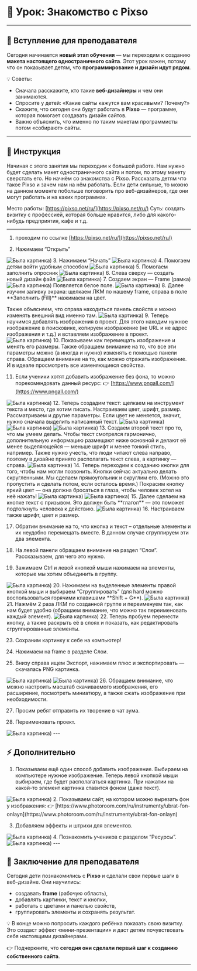 # 🚀 Урок: Знакомство с Pixso

---

## 🎤 Вступление для преподавателя

Сегодня начинается **новый этап обучения** — мы переходим к созданию **макета настоящего одностраничного сайта**.
Этот урок важен, потому что он показывает детям, что **программирование и дизайн идут рядом**.

💡 Советы:

* Сначала расскажите, кто такие **веб-дизайнеры** и чем они занимаются.
* Спросите у детей: «Какие сайты кажутся вам красивыми? Почему?»
* Скажите, что сегодня они будут работать в **Pixso** — программе, которая помогает создавать дизайн сайтов.
* Важно объяснить, что именно по таким макетам программисты потом «собирают» сайты.

---

## 📖 Инструкция

Начиная с этого занятия мы переходим к большой работе. Нам нужно будет сделать макет одностраничного сайта и потом, по этому макету сверстать его. Но начнём со знакомства с Pixso.
Рассказать детям что такое Pixso и зачем нам на нём работать. Если дети сильные, то можно на данном моменте побольше поговорить про веб-дизайнеров, где они могут работать и на каких программах.

Место работы: [https://pixso.net/ru/](https://pixso.net/ru/)
Суть: создать визитку с профессией, которая больше нравится, либо для какого-нибудь предприятия, кафе и т.д.

---

1. проходим по ссылке [https://pixso.net/ru/](https://pixso.net/ru/)

2. Нажимаем “Открыть”
<img src="images/Picture (4).png" alt="Была картинка)">
3. Нажимаем “Начать”
<img src="images/Picture (5).png" alt="Была картинка)">
4. Помогаем детям войти удобным способом
<img src="images/Picture (6).png" alt="Была картинка)">
5. Помогаем заполнить опросник
<img src="images/Picture (7).png" alt="Была картинка)">
6. Слева сверху — создать новый дизайн файл
<img src="images/Picture (8).png" alt="Была картинка)">
7. Создаем экран — Frame (рамка)
<img src="images/Picture (9).png" alt="Была картинка)">
   Появляется белое поле.
<img src="images/Picture (10).png" alt="Была картинка)">
8. Далее изучим заливку экрана:
   щелкаем ЛКМ по нашему frame, справа в поле **Заполнить (Fill)** нажимаем на цвет.

   Также объясняем, что справа находиться панель свойств и можно изменять внешний вид именно там.
<img src="images/Picture (11).png" alt="Была картинка)">
9. Теперь научимся добавлять изображения в проект. Для этого находим нужное изображение в поисковике, копируем изображение (не URL и не адрес изображения и т.д.) и вставляем изображение в проект.
<img src="images/Picture (12).png" alt="Была картинка)">
10. Показываем как перемещать изображение и менять его размеры. Также обращаем внимание на то, что все эти параметры можно (а иногда и нужно) изменять с помощью панели справа.
    Обращаем внимание на то, как можно отражать изображение. И в идеале просмотреть все изменяющиеся свойства.

11. Если ученики хотят добавить изображение без фона, то можно порекомендовать данный ресурс:
    👉 [https://www.pngall.com/](https://www.pngall.com/)
<img src="images/Picture (13).png" alt="Была картинка)">
12. Теперь создадим текст: щелкаем на инструмент текста и место, где хотим писать. Настраиваем цвет, шрифт, размер. Рассматриваем и другие параметры. Если цвет не меняется, значит, нужно сначала выделить написанный текст.
<img src="images/Picture (14).png" alt="Была картинка)">
<img src="images/Picture (15).png" alt="Была картинка)">
<img src="images/Picture (16).png" alt="Была картинка)">
13. Создаем второй текст про то, что мы умеем делать. Чтобы текст смотрелся гармонично, дополнительную информацию размещают ниже основной и делают её менее выделяющейся — меньше шрифт и менее тонкий стиль, например.
    Также нужно учесть, что люди читают слева направо, поэтому в дизайне принято располагать текст слева, а картинку — справа.
<img src="images/Picture (17).png" alt="Была картинка)">
14. Теперь переходим к созданию кнопки для того, чтобы нам могли позвонить.
    Кнопки сейчас актуально делать скругленными. Мы сделаем прямоугольник и скруглим его. (Можно это пропустить и сделать потом, если осталось время.)
    Покрасим кнопку яркий цвет — она должна бросаться в глаза, чтобы человек хотел на неё нажать!
<img src="images/Picture (18).png" alt="Была картинка)">
<img src="images/Picture (19).png" alt="Была картинка)">
15. Далее сделаем на кнопке текст с призывом. Это должен быть **глагол** — это поможет подтолкнуть человека к действию.
<img src="images/Picture (20).png" alt="Была картинка)">
16. Настраиваем также шрифт, цвет и размер.

17. Обратим внимание на то, что кнопка и текст – отдельные элементы и их неудобно перемещать вместе. В данном случае сгруппируем эти два элемента.

18. На левой панели обращаем внимание на раздел “Слои”. Рассказываем, для чего это нужно.

19. Зажимаем Ctrl и левой кнопкой мыши нажимаем на элементы, которые мы хотим объединить в группу.
<img src="images/Picture (21).png" alt="Была картинка)">
20. Нажимаем на выделенные элементы правой кнопкой мыши и выбираем “Сгруппировать” (для hard можно воспользоваться горячими клавишами **Shift + G**).
<img src="images/Picture (22).png" alt="Была картинка)">
21. Нажмём 2 раза ЛКМ по созданной группе и переименуем так, как нам будет удобно (обращаем внимание, что можно так переименовать каждый элемент).
<img src="images/Picture (23).png" alt="Была картинка)">
22. Теперь пробуем перенести кнопку, а также раскрыть её в слоях и показать, как редактировать сгруппированные элементы.

23. Сохраним картинку к себе на компьютер!

24. Нажимаем на frame в разделе Слои.

25. Внизу справа ищем Экспорт, нажимаем плюс и экспортировать — скачалась PNG картинка.
<img src="images/Picture (24).png" alt="Была картинка)">
<img src="images/Picture (25).png" alt="Была картинка)">
26. Обращаем внимание, что можно настроить масштаб скачиваемого изображения, его расширение, посмотреть миниатюру, а также сжать изображение при необходимости.

27. Просим ребят отправить их творение в чат зума.

28. Переименовать проект.
<img src="images/Picture (26).png" alt="Была картинка)">
---

## ⚡ Дополнительно

1. Показываем ещё один способ добавить изображение.
   Выбираем на компьютере нужное изображение.
   Теперь левой кнопкой мыши выбираем, где будет располагаться картинка.
   При нажатии на какой-то элемент картинка ставится фоном (даже текст).
<img src="images/Picture (27).png" alt="Была картинка)">
2. Показываем сайт, на котором можно вырезать фон у изображения:
   👉 [https://www.photoroom.com/ru/instrumenty/ubrat-fon-onlayn](https://www.photoroom.com/ru/instrumenty/ubrat-fon-onlayn)

3. Добавляем эффекты и штрихи для элементов.
<img src="images/Picture (28).png" alt="Была картинка)">
4. Познакомить учеников с разделом “Ресурсы”.
<img src="images/Picture (29).png" alt="Была картинка)">
---

## 🎯 Заключение для преподавателя

Сегодня дети познакомились с **Pixso** и сделали свои первые шаги в веб-дизайне.
Они научились:

* создавать **frame** (рабочую область),
* добавлять картинки, текст и кнопки,
* работать с цветами и панелью свойств,
* группировать элементы и сохранять результат.

💡 В конце можно попросить каждого ребёнка показать свою визитку.
Это создаст эффект «мини-презентации» и даст детям почувствовать себя настоящими дизайнерами.

👉 Подчеркните, что **сегодня они сделали первый шаг к созданию собственного сайта**.

---
